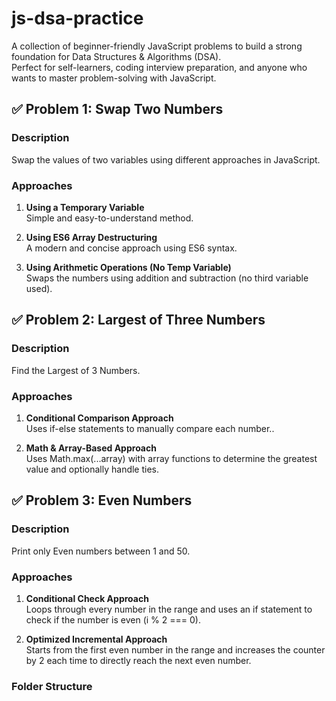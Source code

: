 # js-dsa-practice

A collection of beginner-friendly JavaScript problems to build a strong foundation for Data Structures & Algorithms (DSA).  
Perfect for self-learners, coding interview preparation, and anyone who wants to master problem-solving with JavaScript.

## ✅ Problem 1: Swap Two Numbers

### Description
Swap the values of two variables using different approaches in JavaScript.

### Approaches

1. **Using a Temporary Variable**  
   Simple and easy-to-understand method.

2. **Using ES6 Array Destructuring**  
   A modern and concise approach using ES6 syntax.

3. **Using Arithmetic Operations (No Temp Variable)**  
   Swaps the numbers using addition and subtraction (no third variable used).

## ✅ Problem 2: Largest of Three Numbers

### Description
Find the Largest of 3 Numbers.

### Approaches

1. **Conditional Comparison Approach**  
   Uses if-else statements to manually compare each number..

2. **Math & Array-Based Approach**  
   Uses Math.max(...array) with array functions to determine the greatest value and optionally handle ties.

## ✅ Problem 3: Even Numbers

### Description
Print only Even numbers between 1 and 50.

### Approaches

1. **Conditional Check Approach**  
   Loops through every number in the range and uses an if statement to check if the number is even (i % 2 === 0).

2. **Optimized Incremental Approach**  
   Starts from the first even number in the range and increases the counter by 2 each time to directly reach the next even number.

### Folder Structure
